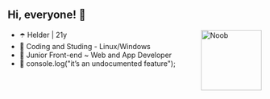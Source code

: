 ## Hi, everyone! 👋      

<img align="right" alt="Noob" height="120" src="https://user-images.githubusercontent.com/124900375/219752913-2113faad-c4b4-41eb-80e6-fd5b21dafd31.gif?width=468&height=468 width=676&height=678">

- ☂️ Helder | 21y
- 🔮 Coding and Studing - Linux/Windows
- 👾 Junior Front-end ~ Web and App Developer
- 💜 console.log("it’s an undocumented feature");


##
